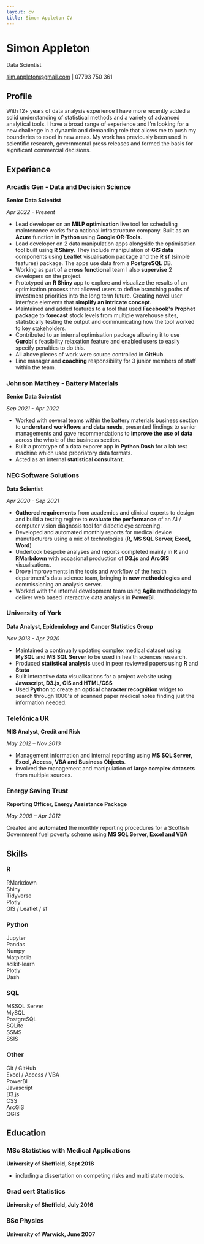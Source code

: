 ```yaml
---
layout: cv
title: Simon Appleton CV
---
```

# Simon Appleton
Data Scientist

<div id="webaddress">
<a href="mailto:sim.appleton@gmail.com">sim.appleton@gmail.com</a>
 | 07793 750 361
</div>


## Profile

With 12+ years of data analysis experience I have more recently added a solid understanding of statistical methods and a variety of advanced analytical tools. 
I have a broad range of experience and I’m looking for a new challenge in a dynamic and demanding role that allows me to push my boundaries to excel in new areas. 
My work has previously been used in scientific research, governmental press releases and formed the basis for significant commercial decisions.

## Experience

### Arcadis Gen - Data and Decision Science
**Senior Data Scientist**

*Apr 2022 - Present*
 - Lead developer on an **MILP optimisation** live tool for scheduling maintenance works for a national infrastructure company. Built as an **Azure** function in **Python** using **Google OR-Tools**.
 - Lead developer on 2 data manipulation apps alongside the optimisation tool built using **R Shiny**. They include manipulation of **GIS data** components using **Leaflet** visualisation package and the **R sf** (simple features) package. The apps use data from a **PostgreSQL** DB.
 - Working as part of a **cross functional** team I also **supervise** 2 developers on the project.
 - Prototyped an **R Shiny** app to explore and visualize the results of an optimisation process that allowed users to define branching paths of investment priorities into the long term future. Creating novel user interface elements that **simplify an intricate concept.**
 - Maintained and added features to a tool that used **Facebook's Prophet package** to **forecast** stock levels from multiple warehouse sites, statistically testing the output and communicating how the tool worked to key stakeholders.
 - Contributed to an internal optimisation package allowing it to use **Gurobi**'s feasibility relaxation feature and enabled users to easily specify penalties to do this.
 - All above pieces of work were source controlled in **GitHub**.
 - Line manager and **coaching** responsibility for 3 junior members of staff within the team.

### Johnson Matthey - Battery Materials
**Senior Data Scientist**

*Sep 2021 - Apr 2022*
 - Worked with several teams within the battery materials business section to **understand workflows and data needs**, presented findings to senior managements and gave recommendations to **improve the use of data** across the whole of the business section. 
 - Built a prototype of a data exporer app in **Python Dash** for a lab test machine which used propriatory data formats. 
 - Acted as an internal **statistical consultant**.

### NEC Software Solutions
**Data Scientist**

*Apr 2020 - Sep 2021*
 - **Gathered requirements** from academics and clinical experts to design and build a testing regime to **evaluate the performance** of an AI / computer vision diagnosis tool for diabetic eye screening.
 - Developed and automated monthly reports for medical device manufacturers using a mix of technologies (**R, MS SQL Server, Excel, Word**)
 - Undertook bespoke analyses and reports completed mainly in **R** and **RMarkdown** with occasional production of **D3.js** and **ArcGIS** visualisations.
 - Drove improvements in the tools and workflow of the health department's data science team, bringing in **new methodologies** and commissioning an analysis server.
 - Worked with the internal development team using **Agile** methodology to deliver web based interactive data analysis in **PowerBI**.

### University of York
**Data Analyst, Epidemiology and Cancer Statistics Group**

*Nov 2013 - Apr 2020*

 - Maintained a continually updating complex medical dataset using **MySQL** and **MS SQL Server** to be used in health sciences research.
 - Produced **statistical analysis** used in peer reviewed papers using **R** and **Stata**
 - Built interactive data visualisations for a project website using **Javascript, D3.js, GIS and HTML/CSS**
 - Used **Python** to create an **optical character recognition** widget to search through 1000's of scanned paper medical notes finding just the information needed.

### Telefónica UK
**MIS Analyst, Credit and Risk** 

*May 2012 – Nov 2013*

 - Management information and internal reporting using **MS SQL Server, Excel, Access, VBA and Business Objects**.
 - Involved the management and manipulation of **large complex datasets** from multiple sources.

### Energy Saving Trust
**Reporting Officer, Energy Assistance Package**

*May 2009 – Apr 2012*

Created and **automated** the monthly reporting procedures for a Scottish Government fuel poverty scheme using **MS SQL Server, Excel and VBA**

## Skills

<h3 class="skills" style="margin-top:1em;">R</h3> 
<div class="container">
<div class="skill">RMarkdown</div>
<div class="skill">Shiny </div>
<div class="skill">Tidyverse</div>
<div class="skill">Plotly</div>
<div class="skill">GIS / Leaflet / sf </div>
</div>

<h3 class="skills">Python </h3>
<div class="container">
<div class="skill">Jupyter </div>
<div class="skill">Pandas </div>
<div class="skill">Numpy</div>
<div class="skill">Matplotlib </div>
<div class="skill">scikit-learn</div>
<div class="skill">Plotly</div>
<div class="skill">Dash</div>
</div>

<h3 class="skills">SQL</h3>
<div class="container">
<div class="skill">MSSQL Server</div> 
<div class="skill">MySQL </div>
<div class="skill">PostgreSQL </div>
<div class="skill">SQLite </div>
<div class="skill">SSMS</div>
<div class="skill">SSIS</div>
</div>

<h3 class="skills">Other</h3>
<div class="container">
<div class="skill">Git / GitHub </div>
<div class="skill">Excel / Access / VBA </div>
<div class="skill">PowerBI </div>
<div class="skill">Javascript </div>
<div class="skill">D3.js </div>
<div class="skill">CSS</div>
<div class="skill">ArcGIS </div>
<div class="skill">QGIS  </div>
</div>


## Education


### MSc Statistics with Medical Applications
**University of Sheffield, Sept 2018**
 - including a dissertation on competing risks and multi state models.

### Grad cert Statistics
**University of Sheffield, July 2016**

### BSc Physics
**University of Warwick, June 2007**


<!-- ### Footer

Last updated: May 2013 -->


